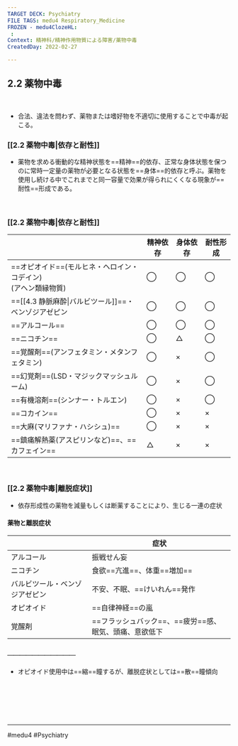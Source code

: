 ```yaml
---
TARGET DECK: Psychiatry
FILE TAGS: medu4 Respiratory_Medicine
FROZEN - medu4ClozeHL:
 : 
Context: 精神科/精神作用物質による障害/薬物中毒
CreatedDay: 2022-02-27

---
```


## 2.2 薬物中毒

<br>

* 合法、違法を問わず、薬物または嗜好物を不適切に使用することで中毒が起こる。

### [[2.2 薬物中毒|依存と耐性]]
* 薬物を求める衝動的な精神状態を==精神==的依存、正常な身体状態を保つのに常時一定量の薬物が必要となる状態を==身体==的依存と呼ぶ。薬物を使用し続ける中でこれまでと同一容量で効果が得られにくくなる現象が==耐性==形成である。
<!--ID: 1646551924688-->


<br>

### [[2.2 薬物中毒|依存と耐性]]
| |精神依存|身体依存|耐性形成|
|---|---|---|---|
|==オピオイド==(モルヒネ・ヘロイン・コデイン)<br>(アヘン類縁物質)|◯|◯|◯|
|==[[4.3 静脈麻酔\|バルビツール]]==・ベンゾジアゼピン|◯|◯|◯|
|==アルコール==|◯|◯|◯|
|==ニコチン==|◯|△|◯|
|==覚醒剤==(アンフェタミン・メタンフェタミン)|◯|×|◯|
|==幻覚剤==(LSD・マジックマッシュルーム)|◯|×|◯|
|==有機溶剤==(シンナー・トルエン)|◯|×|◯|
|==コカイン==|◯|×|×|
|==大麻(マリファナ・ハシシュ)==|◯|×|×|
|==鎮痛解熱薬(アスピリンなど)==、==カフェイン==|△|×|×|
<!--ID: 1654833391893-->




<br>

### [[2.2 薬物中毒|離脱症状]]
* 依存形成性の薬物を減量もしくは断薬することにより、生じる一連の症状
#### 薬物と離脱症状
| |症状|
|---|---|
|アルコール|振戦せん妄|
|ニコチン|食欲==亢進==、体重==増加==|
|バルビツール・ベンゾジアゼピン|不安、不眠、==けいれん==発作|
|オピオイド|==自律神経==の嵐|
|覚醒剤|==フラッシュバック==、==疲労==感、眠気、頭痛、意欲低下|
##### ＿＿＿＿＿＿＿＿＿＿＿
* オピオイド使用中は==縮==瞳するが、離脱症状としては==散==瞳傾向
<!--ID: 1646551924695-->


<br>




<br><br><br>

---
#medu4 #Psychiatry